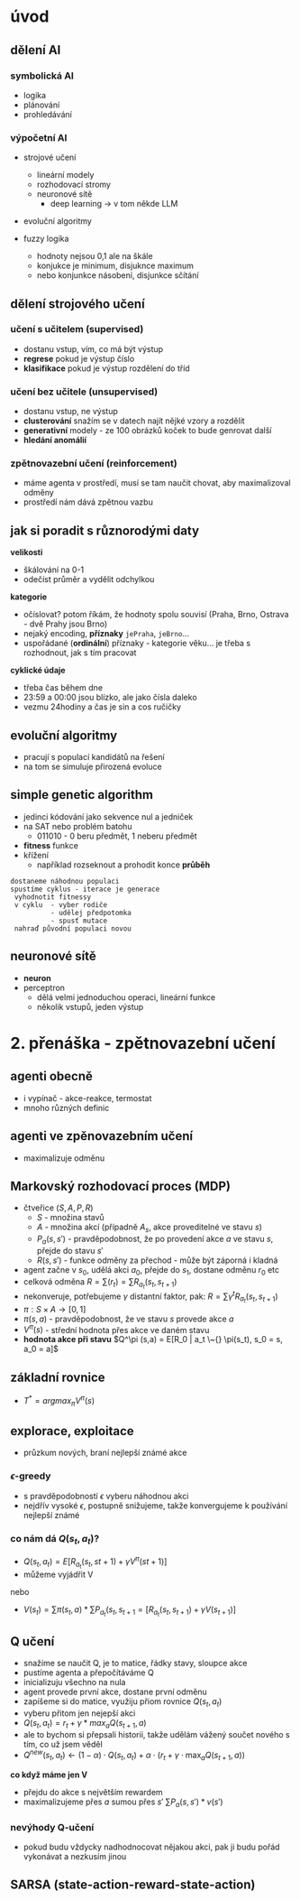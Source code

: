 # úvod
## dělení AI
### symbolická AI
- logika
- plánování
- prohledávání

### výpočetní AI
- strojové učení
    - lineární modely
    - rozhodovací stromy
    - neuronové sítě
        - deep learning -> v tom někde LLM

- evoluční algoritmy
- fuzzy logika
    - hodnoty nejsou 0,1 ale na škále
    - konjukce je minimum, disjuknce maximum 
    - nebo konjunkce násobení, disjunkce sčítání

## dělení strojového učení
### učení s učitelem (supervised)
- dostanu vstup, vím, co má být výstup
- **regrese** pokud je výstup číslo
- **klasifikace** pokud je výstup rozdělení do tříd


### učení bez učitele (unsupervised)
- dostanu vstup, ne výstup
- **clusterování** snažím se v datech najít nějké vzory a rozdělit
- **generativní** modely - ze 100 obrázků koček to bude genrovat další
- **hledání anomálií**

### zpětnovazební učení (reinforcement)
- máme agenta v prostředí, musí se tam naučit chovat, aby maximalizoval odměny
- prostředí nám dává zpětnou vazbu


## jak si poradit s různorodými daty
**velikosti**
- škálování na 0-1
- odečíst průměr a vydělit odchylkou

**kategorie**
- očíslovat? potom říkám, že hodnoty spolu souvisí (Praha, Brno, Ostrava - dvě Prahy jsou Brno)
- nejaký encoding, **příznaky** `jePraha`, `jeBrno`...
- uspořádané (**ordinální**) příznaky - kategorie věku... je třeba s rozhodnout, jak s tím pracovat

**cyklické údaje**
- třeba čas během dne
- 23:59 a 00:00 jsou blízko, ale jako čísla daleko
- vezmu 24hodiny a čas je sin a cos ručičky

## evoluční algoritmy
- pracují s populací kandidátů na řešení
- na tom se simuluje přirozená evoluce

## simple genetic algorithm
- jedinci kódování jako sekvence nul a jedniček
- na SAT nebo problém batohu
    - 011010 - 0 beru předmět, 1 neberu předmět
- **fitness** funkce
- křížení 
    - například rozseknout a prohodit konce
**průběh**
```
dostaneme náhodnou populaci
spustíme cyklus - iterace je generace
 vyhodnotit fitnessy
 v cyklu  - vyber rodiče 
          - udělej předpotomka
          - spusť mutace
 nahraď původní populaci novou
```

## neuronové sítě
- **neuron**
- perceptron 
    - dělá velmi jednoduchou operaci, lineární funkce
    - několik vstupů, jeden výstup


# 2. přenáška - zpětnovazební učení
## agenti obecně
- i vypínač - akce-reakce, termostat
- mnoho různých definic
## agenti ve zpěnovazebním učení
- maximalizuje odměnu
## Markovský rozhodovací proces (MDP)
- čtveřice $(S, A, P, R)$
    - $S$ - množina stavů
    - $A$ - množina akcí (případně $A_s$, akce proveditelné ve stavu $s$)
    - $P_a(s, s')$ - pravděpodobnost, že po provedení akce $a$ ve stavu $s$, přejde do stavu $s'$
    - $R(s, s')$ - funkce odměny za přechod - může být záporná i kladná
- agent začne v $s_0$, udělá akci $a_0$, přejde do $s_1$, dostane odměnu $r_0$ etc
- celková odměna $R = \sum(r_t) = \sum{R_{a_t} (s_t, s_{t+1})}$ 
- nekonveruje, potřebujeme $\gamma$ distantní faktor, pak:
$R = \sum \gamma^t R_{a_t} (s_t, s_{t+1})$ 
- $\pi: S \times A \to [0,1]$
- $\pi (s,a)$ - pravděpodobnost, že ve stavu $s$ provede akce $a$
- $V^\pi(s)$ - střední hodnota přes akce ve daném stavu
- **hodnota akce při stavu** $Q^\pi (s,a) = E[R_0 | a_t \~{} \pi(s_t), s_0 = s, a_0 = a]$
## základní rovnice
- $T^* = argmax_\pi V^\pi(s)$
## explorace, exploitace
- průzkum nových, braní nejlepší známé akce
### $\epsilon$-greedy 
- s pravděpodobností $\epsilon$ vyberu náhodnou akci
- nejdřív vysoké $\epsilon$, postupně snižujeme, takže konvergujeme k používání nejlepší známé
### co nám dá $Q(s_t,a_t)$?
- $Q(s_t,a_t) = E [ R_{a_t}(s_t, s{t+1}) + \gamma V^\pi(s{t+1}) ]$
- můžeme vyjádřit V

nebo

- $V(s_t) = \sum {\pi(s_t, a)} * \sum{P_{a_t}(s_t, s_{t+1}} = [R_{a_t}(s_t, s_{t+1}) + \gamma V(s_{t+1})]$

## Q učení
- snažíme se naučit Q, je to matice, řádky stavy, sloupce akce
- pustíme agenta a přepočítáváme Q
- inicializuju všechno na nula
- agent provede první akce, dostane první odměnu
- zapíšeme si do matice, využiju přiom rovnice $Q(s_t,a_t)$
- vyberu přitom jen nejepší akci
- $Q(s_t,a_t) = r_t + \gamma * max_a Q(s_{t+1}, a)$
- ale to bychom si přepsali historii, takže udělám vážený součet nového s tím, co už jsem věděl
- $Q^{new}(s_{t},a_{t}) \leftarrow (1-\alpha) \cdot Q(s_{t},a_{t}) + \alpha \cdot  \bigg( r_{t} + \gamma\cdot \max_{a}Q(s_{t+1}, a) \bigg)$

**co když máme jen V**
- přejdu do akce s největším rewardem
- maximalizujeme přes $a$ sumou přes $s'$ $\sum {P_a (s, s') * v(s')}$

### nevýhody Q-učení
- pokud budu vždycky nadhodnocovat nějakou akci, pak ji budu pořád vykonávat a nezkusím jinou

## SARSA (state-action-reward-state-action)


